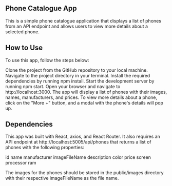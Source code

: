 ## Phone Catalogue App
This is a simple phone catalogue application that displays a list of phones from an API endpoint and allows users to view more details about a selected phone.

## How to Use
To use this app, follow the steps below:

Clone the project from the GitHub repository to your local machine.
Navigate to the project directory in your terminal.
Install the required dependencies by running npm install.
Start the development server by running npm start.
Open your browser and navigate to http://localhost:3000.
The app will display a list of phones with their images, names, manufacturers, and prices. To view more details about a phone, click on the "More +" button, and a modal with the phone's details will pop up.

## Dependencies
This app was built with React, axios, and React Router. It also requires an API endpoint at http://localhost:5005/api/phones that returns a list of phones with the following properties:

id
name
manufacturer
imageFileName
description
color
price
screen
processor
ram

The images for the phones should be stored in the public/images directory with their respective imageFileName as the file name.